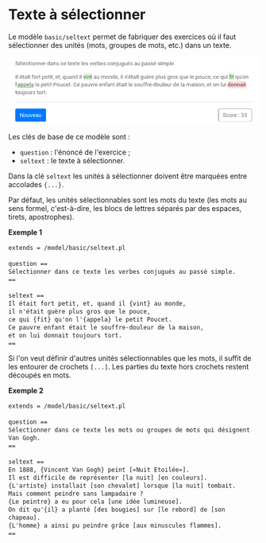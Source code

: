 # Texte à sélectionner

Le modèle `basic/seltext` permet de fabriquer des exercices où il faut sélectionner des unités (mots, groupes de mots, etc.) dans un texte. 

![](seltext.png)

Les clés de base de ce modèle sont :

  * `question` : l'énoncé de l'exercice ;
  * `seltext` : le texte à sélectionner.

Dans la clé `seltext` les unités à sélectionner doivent être marquées entre accolades `{...}`. 

Par défaut, les unités sélectionnables sont les mots du texte (les mots au sens formel, c'est-à-dire, les blocs de lettres séparés par des espaces, tirets, apostrophes).


**Exemple 1**

```
extends = /model/basic/seltext.pl

question ==
Sélectionner dans ce texte les verbes conjugués au passé simple.
==

seltext ==
Il était fort petit, et, quand il {vint} au monde, 
il n'était guère plus gros que le pouce, 
ce qui {fit} qu'on l'{appela} le petit Poucet. 
Ce pauvre enfant était le souffre-douleur de la maison, 
et on lui donnait toujours tort.
==
```

Si l'on veut définir d'autres unités sélectionnables que les mots, il suffit de les entourer de crochets `[...]`. Les parties du texte hors crochets restent découpés en mots.

**Exemple 2**

```
extends = /model/basic/seltext.pl

question ==
Sélectionner dans ce texte les mots ou groupes de mots qui désignent Van Gogh.
==

seltext == 
En 1888, {Vincent Van Gogh} peint [«Nuit Etoilée»]. 
Il est difficile de représenter [la nuit] [en couleurs].
{L'artiste} installait [son chevalet] lorsque [la nuit] tombait.
Mais comment peindre sans lampadaire ? 
{Le peintre} a eu pour cela [une idée lumineuse]. 
On dit qu'{il} a planté [des bougies] sur [le rebord] de [son chapeau]. 
{L'homme} a ainsi pu peindre grâce [aux minuscules flammes].
==
```
